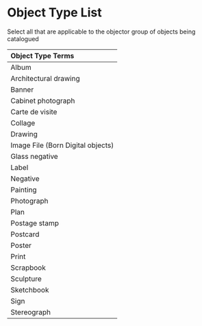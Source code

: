 # Object Type List

Select all that are applicable to the objector group of objects being catalogued

| Object Type Terms |
| :--- |
| Album |
| Architectural drawing |
| Banner |
| Cabinet photograph |
| Carte de visite |
| Collage |
| Drawing |
| Image File \(Born Digital objects\) |
| Glass negative |
| Label |
| Negative |
| Painting |
| Photograph |
| Plan |
| Postage stamp |
| Postcard |
| Poster |
| Print |
| Scrapbook |
| Sculpture |
| Sketchbook |
| Sign |
| Stereograph |

